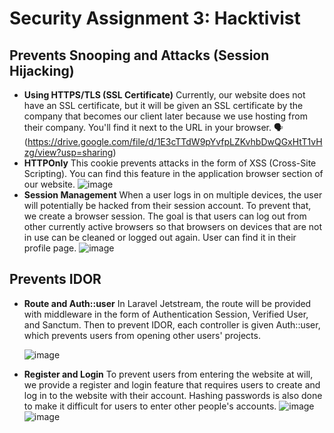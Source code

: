 # Security Assignment 3: Hacktivist
## Prevents Snooping and Attacks (Session Hijacking)

- **Using HTTPS/TLS (SSL Certificate)**
    Currently, our website does not have an SSL certificate, but it will be given an SSL certificate by the company that becomes our client later because we use hosting from their company. You'll find it next to the URL in your browser.
    🗣️(https://drive.google.com/file/d/1E3cTTdW9pYvfpLZKvhbDwQGxHtT1vHzg/view?usp=sharing)
- **HTTPOnly**
    This cookie prevents attacks in the form of XSS (Cross-Site Scripting). You can find this feature in the application browser section of our website.
    ![image](https://user-images.githubusercontent.com/89993118/175805373-0210adaa-d46f-4729-aaa0-89d91fe90200.png)
- **Session Management**
    When a user logs in on multiple devices, the user will potentially be hacked from their session account. To prevent that, we create a browser session. The goal is that users can log out from other currently active browsers so that browsers on devices that are not in use can be cleaned or logged out again. User can find it in their profile page.
    ![image](https://user-images.githubusercontent.com/89993118/175805352-48541409-9ad2-4339-bd78-5c7b5acfcda5.png)
## Prevents IDOR

- **Route and Auth::user**
    In Laravel Jetstream, the route will be provided with middleware in the form of Authentication Session, Verified User, and Sanctum. Then to prevent IDOR, each controller is given Auth::user, which prevents users from opening other users' projects.
    
    ![image](https://user-images.githubusercontent.com/89993118/175805348-74e3b83d-6a17-454a-982a-683d546477e3.png)
- **Register and Login**
    To prevent users from entering the website at will, we provide a register and login feature that requires users to create and log in to the website with their account. Hashing passwords is also done to make it difficult for users to enter other people's accounts.
    ![image](https://user-images.githubusercontent.com/89993118/175805343-35808a4a-8b11-48e7-b3c5-ed25c40dd30c.png)
    ![image](https://user-images.githubusercontent.com/89993118/175805338-ccb4e19e-cd72-4231-865c-6f80aaebd066.png)
